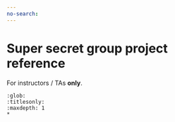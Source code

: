 ```yaml
---
no-search:
---
```


# Super secret group project reference

For instructors / TAs **only**.

```{toctree}
:glob:
:titlesonly:
:maxdepth: 1
*
```
